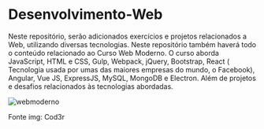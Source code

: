# Desenvolvimento-Web
Neste repositório, serão adicionados exercícios e projetos relacionados a Web, utilizando diversas tecnologias.
Neste repositório também haverá todo o conteúdo relacionado ao Curso Web Moderno. O curso aborda JavaScript, HTML e  CSS, Gulp, Webpack, jQuery, Bootstrap, React ( Tecnologia usada por umas das maiores empresas do mundo, o Facebook), Angular, Vue JS, ExpressJS, MySQL, MongoDB e Electron. Além de projetos e desafios relacionados às tecnologias abordadas.

![webmoderno](https://user-images.githubusercontent.com/45312912/86544969-91c99080-bf01-11ea-9282-4a68be6ddc89.jpg)

Fonte img: Cod3r


